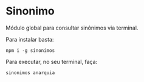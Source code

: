 # Sinonimo

Módulo global para consultar sinônimos via terminal.

Para instalar basta:

```
npm i -g sinonimos
```

Para executar, no seu terminal, faça:

```
sinonimos anarquia
```